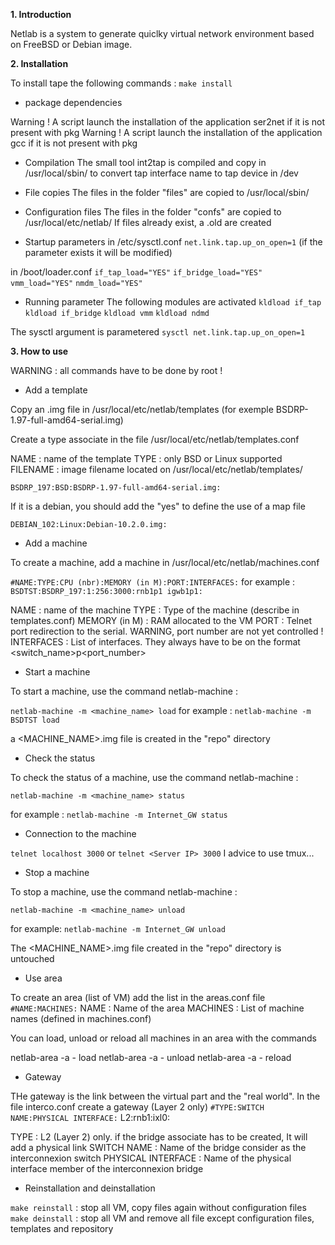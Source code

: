 **1. Introduction**

Netlab is a system to generate quiclky virtual network environment based on FreeBSD or Debian image.

**2. Installation**

To install tape the following commands :
`make install`

- package dependencies

Warning ! A script launch the installation of the application ser2net if it is not present with pkg
Warning ! A script launch the installation of the application gcc if it is not present with pkg

- Compilation
The small tool int2tap is compiled and copy in /usr/local/sbin/ to convert tap interface name to tap device in /dev

- File copies
The files in the folder "files" are copied to /usr/local/sbin/ 

- Configuration files
The files in the folder "confs" are copied to /usr/local/etc/netlab/
If files already exist, a .old are created

- Startup parameters
in /etc/sysctl.conf
`net.link.tap.up_on_open=1` (if the parameter exists it will be modified)

in /boot/loader.conf
`if_tap_load="YES"`
`if_bridge_load="YES"`
`vmm_load="YES"`
`nmdm_load="YES"`

- Running parameter
The following modules are activated
`kldload if_tap`
`kldload if_bridge`
`kldload vmm`
`kldload ndmd`

The sysctl argument is parametered
`sysctl net.link.tap.up_on_open=1`


**3. How to use**

WARNING : all commands have to be done by root !

*  Add a template

Copy an .img file in /usr/local/etc/netlab/templates (for exemple BSDRP-1.97-full-amd64-serial.img)

Create a type associate in the file /usr/local/etc/netlab/templates.conf

NAME : name of the template
TYPE : only BSD or Linux supported
FILENAME : image filename located on /usr/local/etc/netlab/templates/

`BSDRP_197:BSD:BSDRP-1.97-full-amd64-serial.img:`

If it is a debian, you should add the "yes" to define the use of a map file

`DEBIAN_102:Linux:Debian-10.2.0.img:`

*  Add a machine

To create a machine, add a machine in /usr/local/etc/netlab/machines.conf

`#NAME:TYPE:CPU (nbr):MEMORY (in M):PORT:INTERFACES:`
for example : `BSDTST:BSDRP_197:1:256:3000:rnb1p1 igwb1p1:`

NAME : name of the machine
TYPE : Type of the machine (describe in templates.conf)
MEMORY (in M) : RAM allocated to the VM
PORT : Telnet port redirection to the serial. WARNING, port number are not yet controlled !
INTERFACES : List of interfaces. They always have to be on the format <switch_name>p<port_number>

*  Start a machine

To start a machine, use the command netlab-machine :

`netlab-machine -m <machine_name> load`
for example : `netlab-machine -m BSDTST load`

a <MACHINE_NAME>.img file is created in the "repo" directory

*  Check the status

To check the status of a machine, use the command netlab-machine :

`netlab-machine -m <machine_name> status`

for example : `netlab-machine -m Internet_GW status`

*  Connection to the machine

`telnet localhost 3000` or `telnet <Server IP> 3000` 
I advice to use tmux...

*  Stop a machine

To stop a machine, use the command netlab-machine :

`netlab-machine -m <machine_name> unload`

for example: `netlab-machine -m Internet_GW unload`

The <MACHINE_NAME>.img file created in the "repo" directory is untouched

* Use area 

To create an area (list of VM) add the list in the areas.conf file
`#NAME:MACHINES:`
NAME : Name of the area
MACHINES : List of machine names (defined in machines.conf)

You can load, unload or reload all machines in an area with the commands

netlab-area -a -<name of the area> load
netlab-area -a -<name of the area> unload
netlab-area -a -<name of the area> reload

* Gateway

THe gateway is the link between the virtual part and the "real world".
In the file interco.conf create a gateway (Layer 2 only)
`#TYPE:SWITCH NAME:PHYSICAL INTERFACE:`
L2:rnb1:ixl0:

TYPE : L2 (Layer 2) only. if the bridge associate has to be created, It will add a physical link
SWITCH NAME : Name of the bridge consider as the interconnexion switch
PHYSICAL INTERFACE : Name of the physical interface member of the interconnexion bridge

* Reinstallation and deinstallation  

`make reinstall` : stop all VM, copy files again without configuration files
`make deinstall` : stop all VM and remove all file except configuration files, templates and repository
